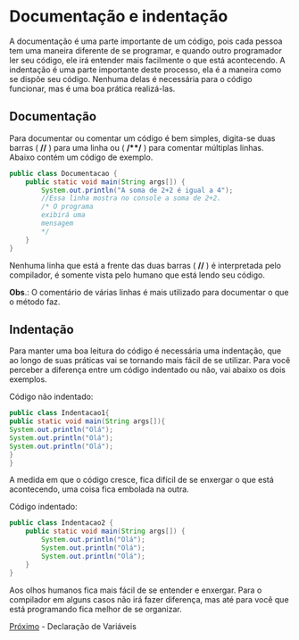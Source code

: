 <h1> Documentação e indentação </h1>
A documentação é uma parte importante de um código, pois cada pessoa tem uma maneira diferente de se programar, e quando outro programador ler seu código, ele irá entender mais facilmente o que está acontecendo. A indentação é uma parte importante deste processo, ela é a maneira como se dispõe seu código. Nenhuma delas é necessária para o código funcionar, mas é uma boa prática realizá-las.

<h2> Documentação </h2>
Para documentar ou comentar um código é bem simples, digita-se duas barras ( <b>//</b> ) para uma linha ou ( <b>/**/</b> ) para comentar múltiplas linhas. Abaixo contém um código de exemplo.



```java
public class Documentacao {
    public static void main(String args[]) {
        System.out.println("A soma de 2+2 é igual a 4");
        //Essa linha mostra no console a soma de 2+2.
        /* O programa 
        exibirá uma
        mensagem
        */
    }
}
```
Nenhuma linha que está a frente das duas barras ( <b>//</b> ) é interpretada pelo compilador, é somente vista pelo humano que está lendo seu código.

**Obs**.: O comentário de várias linhas é mais utilizado para documentar o que o método faz.

<h2> Indentação </h2>
Para manter uma boa leitura do código é necessária uma indentação, que ao longo de suas práticas vai se tornando mais fácil de se utilizar. Para você perceber a diferença entre um código indentado ou não, vai abaixo os dois exemplos.

Código não indentado:
```java
public class Indentacao1{
public static void main(String args[]){
System.out.println("Olá");
System.out.println("Olá");
System.out.println("Olá");
}
}
```
A medida em que o código cresce, fica difícil de se enxergar o que está acontecendo, uma coisa fica embolada na outra.

Código indentado:
```java
public class Indentacao2 {
    public static void main(String args[]) {
        System.out.println("Olá");
        System.out.println("Olá");
        System.out.println("Olá");
    }
}
```
Aos olhos humanos fica mais fácil de se entender e enxergar. Para o compilador em alguns casos não irá fazer diferença, mas até para você que está programando fica melhor de se organizar.

[Próximo](./04-DeclaracaoDeVariaveis.md) - Declaração de Variáveis